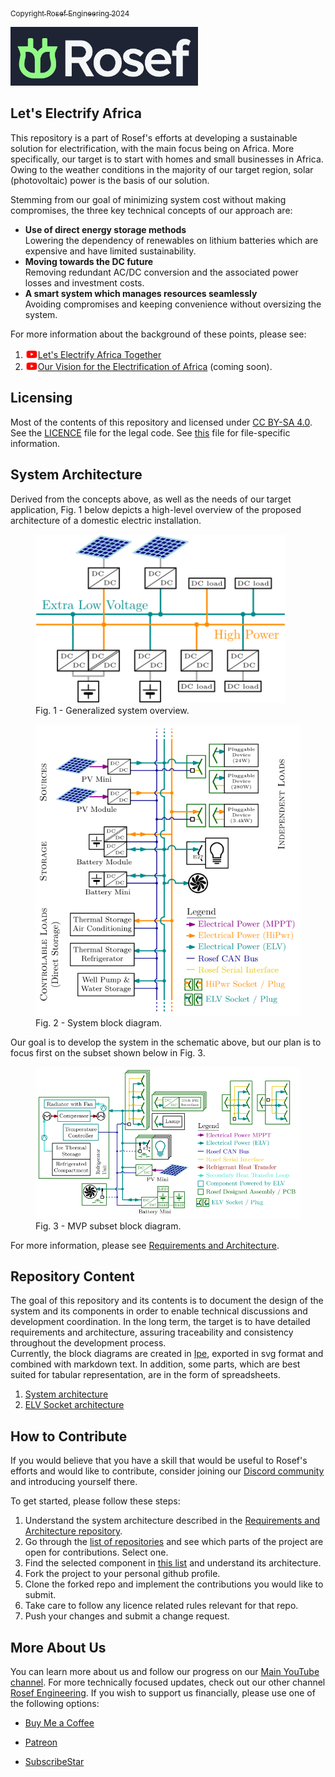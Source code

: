 [<sub>Copyright Rosef Engineering 2024</sub>](/reuse/dep5)  
  
<a href="https://rosef.rs/"><img src="https://github.com/Rosef-Engineering/.github/raw/main/profile/logo.jpg" alt="Rosef" width="300"/></a>  
  
  
## Let's Electrify Africa 
   

This repository is a part of Rosef's efforts at developing <!-- The goal of Rosef is to develop // This project is a part of Rosef's efforts at developing -->a sustainable solution for electrification, with the main focus being on Africa. More specifically, our target is to start with homes and small businesses in Africa. Owing to the weather conditions in the majority of our target region, solar (photovoltaic) power is the basis of our solution.  
  
Stemming from our goal of minimizing system cost without making compromises, the three key technical concepts of our approach are:  
- **Use of direct energy storage methods**  
Lowering the dependency of renewables on lithium batteries which are expensive and have limited sustainability.  
- **Moving towards the DC future**  
Removing redundant AC/DC conversion and the associated power losses and investment costs.  
- **A smart system which manages resources seamlessly**  
Avoiding compromises and keeping convenience without oversizing the system.  
  
For more information about the background of these points, please see:  
1. [<img src="https://github.com/Rosef-Engineering/.github/raw/main/profile/youtube-color-icon.png" alt="YouTube" width="20"/>Let's Electrify Africa Together](https://youtu.be/rNMp0fn0p1k)
2. [<img src="https://github.com/Rosef-Engineering/.github/raw/main/profile/youtube-color-icon.png" alt="YouTube" width="20"/>Our Vision for the Electrification of Africa](https://www.youtube.com/@RosefOfficial) (coming soon). <!--TODO insert link once video is out-->
<!-- Icon source: https://uxwing.com/youtube-color-icon/ -->  
   

## Licensing
  
Most of the contents of this repository and licensed under [CC BY-SA 4.0](https://creativecommons.org/licenses/by/4.0/). See the [LICENCE](/LICENCE.txt) file for the legal code. See [this](/reuse/dep5) file for file-specific information.  


## System Architecture
  
Derived from the concepts above, as well as the needs of our target application, Fig. 1 below depicts a high-level overview of the proposed architecture of a domestic electric installation.  

<figure>
  <img src="https://raw.githubusercontent.com/Rosef-Engineering/requirements-and-architecture/main/export-svg/bd_overview.svg" alt="Generalized system overview" width="400"/>
  <figcaption>Fig. 1 - Generalized system overview.</figcaption>
</figure>  

<figure>
  <img src="https://raw.githubusercontent.com/Rosef-Engineering/requirements-and-architecture/main/export-svg/bd_full_general.svg" alt="System block diagram" width="600"/>
  <figcaption>Fig. 2 - System block diagram.</figcaption>
</figure>  
  
Our goal is to develop the system in the schematic above, but our plan is to focus first on the subset shown below in Fig. 3.  

<figure>
  <img src="https://raw.githubusercontent.com/Rosef-Engineering/requirements-and-architecture/main/export-svg/block_diagram_mvp.svg" alt="MVP subset block diagram" width="750"/>
  <figcaption>Fig. 3 - MVP subset block diagram.</figcaption>
</figure>  
  
For more information, please see [Requirements and Architecture](https://github.com/Rosef-Engineering/requirements-and-architecture/tree/main).  
  

## Repository Content

The goal of this repository and its contents is to document the design of the system and its components in order to enable technical discussions and development coordination. In the long term, the target is to have detailed requirements and architecture, assuring traceability and consistency throughout the development process.  
Currently, the block diagrams are created in [Ipe](https://ipe.otfried.org/), exported in svg format and combined with markdown text. In addition, some parts, which are best suited for tabular representation, are in the form of spreadsheets.  
1.  [System architecture]()<!-- TODO -->  
2.  [ELV Socket architecture]()<!-- TODO -->  


## How to Contribute
  
If you would believe that you have a skill that would be useful to Rosef's efforts and would like to contribute, consider joining our [Discord community](https://discord.gg/ryhPa73Cs3) and introducing yourself there.

To get started, please follow these steps:  
1. Understand the system architecture described in the [Requirements and Architecture repository](https://github.com/Rosef-Engineering/requirements-and-architecture).  
2. Go through the [list of repositories](https://github.com/Rosef-Engineering#repositories-and-project-status) and see which parts of the project are open for contributions. Select one.  
3. Find the selected component in [this list](https://github.com/Rosef-Engineering/requirements-and-architecture#repository-content) and understand its architecture.  
4. Fork the project to your personal github profile.  
5. Clone the forked repo and implement the contributions you would like to submit.  
6. Take care to follow any licence related rules relevant for that repo.  
7. Push your changes and submit a change request. <!-- TODO Decision: leave room for change of licence? -->  
 


## More About Us

You can learn more about us and follow our progress on our [Main YouTube channel](https://youtube.com/@RosefOfficial/).
For more technically focused updates, check out our other channel [Rosef Engineering](https://youtube.com/@RosefEngineering/).
If you wish to support us financially, please use one of the following options:

* [Buy Me a Coffee](https://buymeacoffee.com/rosefofficial)

* [Patreon](https://patreon.com/Rosef)

* [SubscribeStar](https://www.subscribestar.com/rosef)
 

